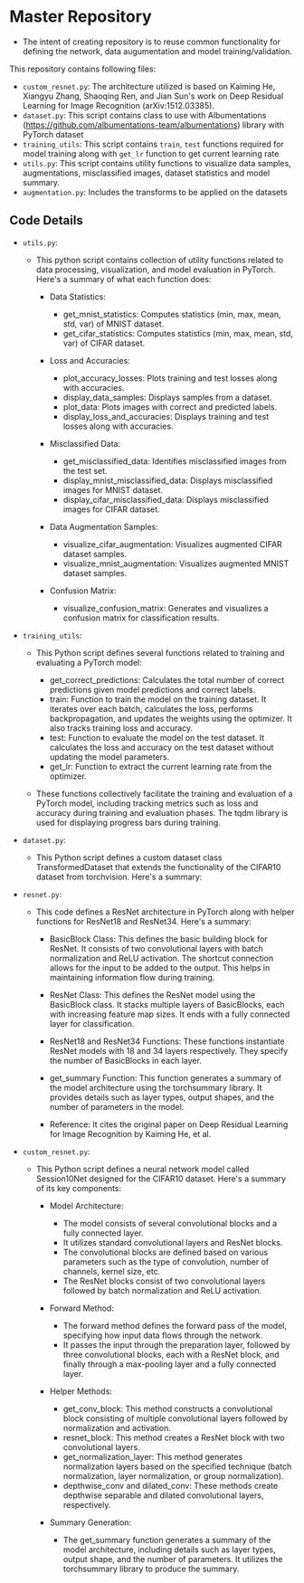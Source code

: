 # Master Repository 
- The intent of creating repository is to reuse common functionality for defining the network, data augumentation and model training/validation. 
 
This repository contains following files:

- `custom_resnet.py`: The architecture utilized is based on Kaiming He, Xiangyu Zhang, Shaoqing Ren, and Jian Sun's work on Deep Residual Learning for Image Recognition (arXiv:1512.03385).
- `dataset.py`: This script contains class to use with Albumentations (https://github.com/albumentations-team/albumentations) library with PyTorch dataset
- `training_utils`: This script contains `train`, `test` functions required for model training along with `get_lr` function to get current learning rate
- `utils.py`: This script  contains utility functions to visualize data samples, augmentations, misclassified images, dataset statistics and model summary. 
- `augmentation.py`: Includes the transforms to be applied on the datasets

## Code Details

- `utils.py`:
    - This python script contains collection of utility functions related to data processing, visualization, and model evaluation in PyTorch. Here's a summary of what each function does:

        - Data Statistics:
            - get_mnist_statistics: Computes statistics (min, max, mean, std, var) of MNIST dataset.
            - get_cifar_statistics: Computes statistics (min, max, mean, std, var) of CIFAR dataset.
        
        - Loss and Accuracies:
            - plot_accuracy_losses: Plots training and test losses along with accuracies.
            - display_data_samples: Displays samples from a dataset.
            - plot_data: Plots images with correct and predicted labels.
            - display_loss_and_accuracies: Displays training and test losses along with accuracies.

        - Misclassified Data:
            - get_misclassified_data: Identifies misclassified images from the test set.
            - display_mnist_misclassified_data: Displays misclassified images for MNIST dataset.
            - display_cifar_misclassified_data: Displays misclassified images for CIFAR dataset.

        - Data Augmentation Samples:
            - visualize_cifar_augmentation: Visualizes augmented CIFAR dataset samples.
            - visualize_mnist_augmentation: Visualizes augmented MNIST dataset samples.
        
        - Confusion Matrix:
            - visualize_confusion_matrix: Generates and visualizes a confusion matrix for classification results.

- `training_utils`:
    - This Python script defines several functions related to training and evaluating a PyTorch model:

        - get_correct_predictions: Calculates the total number of correct predictions given model predictions and correct labels.
        - train: Function to train the model on the training dataset. It iterates over each batch, calculates the loss, performs backpropagation, and updates the  weights using the optimizer. It also tracks training loss and accuracy.
        - test: Function to evaluate the model on the test dataset. It calculates the loss and accuracy on the test dataset without updating the model parameters.
        - get_lr: Function to extract the current learning rate from the optimizer.

    - These functions collectively facilitate the training and evaluation of a PyTorch model, including tracking metrics such as loss and accuracy during training and evaluation phases. The tqdm library is used for displaying progress bars during training.

- `dataset.py`:
    - This Python script defines a custom dataset class TransformedDataset that extends the functionality of the CIFAR10 dataset from torchvision. Here's a summary:

- `resnet.py`:
    - This code defines a ResNet architecture in PyTorch along with helper functions for ResNet18 and ResNet34. Here's a summary:

        - BasicBlock Class: This defines the basic building block for ResNet. It consists of two convolutional layers with batch normalization and ReLU activation. The shortcut connection allows for the input to be added to the output. This helps in maintaining information flow during training.

        - ResNet Class: This defines the ResNet model using the BasicBlock class. It stacks multiple layers of BasicBlocks, each with increasing feature map sizes. It ends with a fully connected layer for classification.

        - ResNet18 and ResNet34 Functions: These functions instantiate ResNet models with 18 and 34 layers respectively. They specify the number of BasicBlocks in each layer.

        - get_summary Function: This function generates a summary of the model architecture using the torchsummary library. It provides details such as layer types, output shapes, and the number of parameters in the model.

        - Reference: It cites the original paper on Deep Residual Learning for Image Recognition by Kaiming He, et al.

- `custom_resnet.py`:

    - This Python script defines a neural network model called Session10Net designed for the CIFAR10 dataset. Here's a summary of its key components:

        - Model Architecture:

            - The model consists of several convolutional blocks and a fully connected layer.
            - It utilizes standard convolutional layers and ResNet blocks.
            - The convolutional blocks are defined based on various parameters such as the type of convolution, number of channels, kernel size, etc.
            - The ResNet blocks consist of two convolutional layers followed by batch normalization and ReLU activation.

        - Forward Method:

            - The forward method defines the forward pass of the model, specifying how input data flows through the network.
            - It passes the input through the preparation layer, followed by three convolutional blocks, each with a ResNet block, and finally through a max-pooling layer and a fully connected layer.

        - Helper Methods:

            - get_conv_block: This method constructs a convolutional block consisting of multiple convolutional layers followed by normalization and activation.
            - resnet_block: This method creates a ResNet block with two convolutional layers.
            - get_normalization_layer: This method generates normalization layers based on the specified technique (batch normalization, layer normalization, or group normalization).
            - depthwise_conv and dilated_conv: These methods create depthwise separable and dilated convolutional layers, respectively.

        - Summary Generation: 
            - The get_summary function generates a summary of the model architecture, including details such as layer types, output shape, and the number of parameters. It utilizes the torchsummary library to produce the summary.
